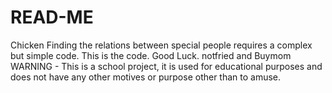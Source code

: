 # READ-ME
Chicken
Finding the relations between special people requires a complex but simple code.
This is the code.
Good Luck.
notfried and Buymom
WARNING - This is a school project, it is used for educational purposes and does not have any other motives or purpose other than to amuse.
